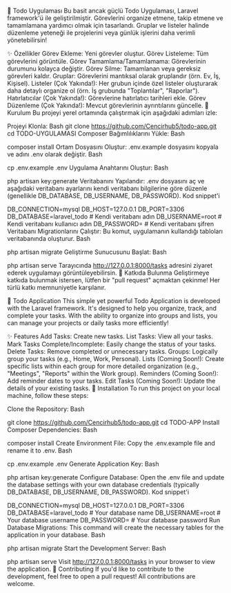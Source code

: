 📝 Todo Uygulaması
Bu basit ancak güçlü Todo Uygulaması, Laravel framework'ü ile geliştirilmiştir. Görevlerini organize etmene, takip etmene ve tamamlamana yardımcı olmak için tasarlandı. Gruplar ve listeler halinde düzenleme yeteneği ile projelerini veya günlük işlerini daha verimli yönetebilirsin!

✨ Özellikler
Görev Ekleme: Yeni görevler oluştur.
Görev Listeleme: Tüm görevlerini görüntüle.
Görev Tamamlama/Tamamlamama: Görevlerinin durumunu kolayca değiştir.
Görev Silme: Tamamlanan veya gereksiz görevleri kaldır.
Gruplar: Görevlerini mantıksal olarak gruplandır (örn. Ev, İş, Kişisel).
Listeler (Çok Yakında!): Her grubun içinde özel listeler oluşturarak daha detaylı organize ol (örn. İş grubunda "Toplantılar", "Raporlar").
Hatırlatıcılar (Çok Yakında!): Görevlerine hatırlatıcı tarihleri ekle.
Görev Düzenleme (Çok Yakında!): Mevcut görevlerinin ayrıntılarını güncelle.
🚀 Kurulum
Bu projeyi yerel ortamında çalıştırmak için aşağıdaki adımları izle:

Projeyi Klonla:
Bash
git clone https://github.com/Cencirhub5/todo-app.git
cd TODO-UYGULAMASI
Composer Bağımlılıklarını Yükle:
Bash

composer install
Ortam Dosyasını Oluştur: .env.example dosyasını kopyala ve adını .env olarak değiştir.
Bash

cp .env.example .env
Uygulama Anahtarını Oluştur:
Bash

php artisan key:generate
Veritabanını Yapılandır: .env dosyasını aç ve aşağıdaki veritabanı ayarlarını kendi veritabanı bilgilerine göre düzenle (genellikle DB_DATABASE, DB_USERNAME, DB_PASSWORD).
Kod snippet'i

DB_CONNECTION=mysql
DB_HOST=127.0.0.1
DB_PORT=3306
DB_DATABASE=laravel_todo # Kendi veritabanı adın
DB_USERNAME=root         # Kendi veritabanı kullanıcı adın
DB_PASSWORD=             # Kendi veritabanı şifren
Veritabanı Migrationlarını Çalıştır: Bu komut, uygulamanın kullandığı tabloları veritabanında oluşturur.
Bash

php artisan migrate
Geliştirme Sunucusunu Başlat:
Bash

php artisan serve
Tarayıcında http://127.0.0.1:8000/tasks adresini ziyaret ederek uygulamayı görüntüleyebilirsin.
🤝 Katkıda Bulunma
Geliştirmeye katkıda bulunmak istersen, lütfen bir "pull request" açmaktan çekinme! Her türlü katkı memnuniyetle karşılanır.


📝 Todo Application
This simple yet powerful Todo Application is developed with the Laravel framework. It's designed to help you organize, track, and complete your tasks. With the ability to organize into groups and lists, you can manage your projects or daily tasks more efficiently!

✨ Features
Add Tasks: Create new tasks.
List Tasks: View all your tasks.
Mark Tasks Complete/Incomplete: Easily change the status of your tasks.
Delete Tasks: Remove completed or unnecessary tasks.
Groups: Logically group your tasks (e.g., Home, Work, Personal).
Lists (Coming Soon!): Create specific lists within each group for more detailed organization (e.g., "Meetings", "Reports" within the Work group).
Reminders (Coming Soon!): Add reminder dates to your tasks.
Edit Tasks (Coming Soon!): Update the details of your existing tasks.
🚀 Installation
To run this project on your local machine, follow these steps:

Clone the Repository:
Bash

git clone https://github.com/Cencirhub5/todo-app.git
cd TODO-APP
Install Composer Dependencies:
Bash

composer install
Create Environment File: Copy the .env.example file and rename it to .env.
Bash

cp .env.example .env
Generate Application Key:
Bash

php artisan key:generate
Configure Database: Open the .env file and update the database settings with your own database credentials (typically DB_DATABASE, DB_USERNAME, DB_PASSWORD).
Kod snippet'i

DB_CONNECTION=mysql
DB_HOST=127.0.0.1
DB_PORT=3306
DB_DATABASE=laravel_todo # Your database name
DB_USERNAME=root         # Your database username
DB_PASSWORD=             # Your database password
Run Database Migrations: This command will create the necessary tables for the application in your database.
Bash

php artisan migrate
Start the Development Server:
Bash

php artisan serve
Visit http://127.0.0.1:8000/tasks in your browser to view the application.
🤝 Contributing
If you'd like to contribute to the development, feel free to open a pull request! All contributions are welcome.
